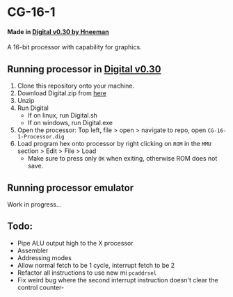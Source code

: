 # CG-16-1
#### Made in [Digital v0.30 by Hneeman](https://github.com/hneemann/Digital)

A 16-bit processor with capability for graphics.

## Running processor in [Digital v0.30](https://github.com/hneemann/Digital)

1. Clone this repository onto your machine.
2. Download Digital.zip from [here](https://github.com/hneemann/Digital/releases)
3. Unzip
4. Run Digital
   - If on linux, run Digital.sh 
   - If on windows, run Digital.exe
5. Open the processor: Top left, file > open > navigate to repo, open `CG-16-1-Processor.dig`
6. Load program hex onto processor by right clicking on `ROM` in the `MMU` section > Edit > File > Load 
   - Make sure to press only `OK` when exiting, otherwise ROM does not save.

## Running processor emulator
Work in progress...


## Todo:
- Pipe ALU output high to the X processor
- Assembler
- Addressing modes
- Allow normal fetch to be 1 cycle, interrupt fetch to be 2
- Refactor all instructions to use new mi `pcaddrsel`
- Fix weird bug where the second interrupt instruction doesn't clear the control counter-